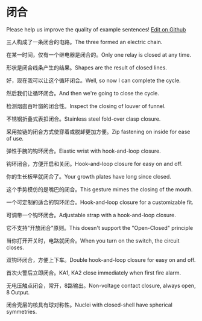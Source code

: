 # 闭合

Please help us improve the quality of example sentences! [Edit on Github](https://github.com/jiyushe/jiyu-example-sentence-source/blob/main/chinese/bihe.md)

<p><span class="chinese">三人构成了一条闭合的电路。</span><span class="english">The three formed an electric chain.</span></p>

<p><span class="chinese">在某一时间，仅有一个继电器是闭合的。</span><span class="english">Only one relay is closed at any time.</span></p>

<p><span class="chinese">形状是闭合线条产生的结果。</span><span class="english">Shapes are the result of closed lines.</span></p>

<p><span class="chinese">好，现在我可以让这个循环闭合。</span><span class="english">Well, so now I can complete the cycle.</span></p>

<p><span class="chinese">然后我们让循环闭合。</span><span class="english">And then we're going to close the cycle.</span></p>

<p><span class="chinese">检测烟囱百叶窗的闭合性。</span><span class="english">Inspect the closing of louver of funnel.</span></p>

<p><span class="chinese">不锈钢折叠式表扣闭合。</span><span class="english">Stainless steel fold-over clasp closure.</span></p>

<p><span class="chinese">采用拉链的闭合方式使穿着或脱卸更加方便。</span><span class="english">Zip fastening on inside for ease of use.</span></p>

<p><span class="chinese">弹性手腕的钩环闭合。</span><span class="english">Elastic wrist with hook-and-loop closure.</span></p>

<p><span class="chinese">钩环闭合，方便开启和关闭。</span><span class="english">Hook-and-loop closure for easy on and off.</span></p>

<p><span class="chinese">你的生长板早就闭合了。</span><span class="english">Your growth plates have long since closed.</span></p>

<p><span class="chinese">这个手势模仿的是嘴巴的闭合。</span><span class="english">This gesture mimes the closing of the mouth.</span></p>

<p><span class="chinese">一个可定制的适合的钩环闭合。</span><span class="english">Hook-and-loop closure for a customizable fit.</span></p>

<p><span class="chinese">可调带一个钩环闭合。</span><span class="english">Adjustable strap with a hook-and-loop closure.</span></p>

<p><span class="chinese">它不支持"开放闭合"原则。</span><span class="english">This doesn't support the "Open-Closed" principle</span></p>

<p><span class="chinese">当你打开开关时，电路就闭合。</span><span class="english">When you turn on the switch, the circuit closes.</span></p>

<p><span class="chinese">双钩环闭合，方便上下车。</span><span class="english">Double hook-and-loop closure for easy on and off.</span></p>

<p><span class="chinese">首次火警后立即闭合。</span><span class="english">KA1, KA2 close immediately when first fire alarm.</span></p>

<p><span class="chinese">无电压触点闭合，常开，8路输出。</span><span class="english">Non-voltage contact closure, always open, 8 Output.</span></p>

<p><span class="chinese">闭合壳层的核具有球对称性。</span><span class="english">Nuclei with closed-shell have spherical symmetries.</span></p>

